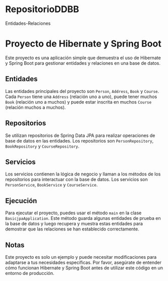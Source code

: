 # RepositorioDDBB
Entidades-Relaciones

# Proyecto de Hibernate y Spring Boot

Este proyecto es una aplicación simple que demuestra el uso de Hibernate y Spring Boot para gestionar entidades y relaciones en una base de datos.

## Entidades

Las entidades principales del proyecto son `Person`, `Address`, `Book` y `Course`. Cada `Person` tiene una `Address` (relación uno a uno), puede tener muchos `Book` (relación uno a muchos) y puede estar inscrita en muchos `Course` (relación muchos a muchos).

## Repositorios

Se utilizan repositorios de Spring Data JPA para realizar operaciones de base de datos en las entidades. Los repositorios son `PersonRepository`, `BookRepository` y `CourseRepository`.

## Servicios

Los servicios contienen la lógica de negocio y llaman a los métodos de los repositorios para interactuar con la base de datos. Los servicios son `PersonService`, `BookService` y `CourseService`.

## Ejecución

Para ejecutar el proyecto, puedes usar el método `main` en la clase `BasicjpaApplication`. Este método guarda algunas entidades de prueba en la base de datos y luego recupera y muestra estas entidades para demostrar que las relaciones se han establecido correctamente.

## Notas

Este proyecto es solo un ejemplo y puede necesitar modificaciones para adaptarse a tus necesidades específicas. Por favor, asegúrate de entender cómo funcionan Hibernate y Spring Boot antes de utilizar este código en un entorno de producción.

